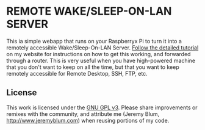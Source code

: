 REMOTE WAKE/SLEEP-ON-LAN SERVER
=========================
This ia simple webapp that runs on your Raspberryx Pi to turn it into a remotely accessible Wake/Sleep-On-LAN Server. [Follow the detailed tutorial](http://www.jeremyblum.com/2013/07/14/rpi-wol-server/) on my website for instructions on how to get this working, and forwarded through a router. This is very useful when you have high-powered machine that you don't want to keep on all the time, but that you want to keep remotely accessible for Remote Desktop, SSH, FTP, etc.

License
-------
This work is licensed under the [GNU GPL v3](http://www.gnu.org/licenses/gpl.html).
Please share improvements or remixes with the community, and attribute me (Jeremy Blum, <http://www.jeremyblum.com>) when reusing portions of my code.